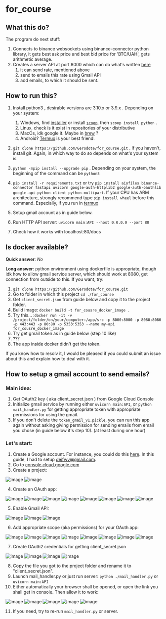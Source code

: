 # for_course
## What this do?
The program do next stuff:
1. Connects to binance websockets using binance-connector python library, it gets best ask price and best bid price for 'BTC/UAH', gets arithmetic average.
2. Creates a server API at port 8000 which can do what's written [here](https://github.com/AndriiPopovych/gses/blob/main/gses2swagger.yaml)
      1. it can send rate, mentioned above
      2. send to emails this rate using Gmail API
      3. add emails, to which it should be sent.
      

## How to run this?
1.  Install python3 , desirable versions are 3.10.x or 3.9.x . Depending on your system:
      
      1.  Windows, find [installer](https://www.python.org/downloads/windows/) or install [`scoop`](https://scoop.sh/), then `scoop install python` .
      2.  Linux, check is it exist in repositories of your distributive
      3.  MacOs, idk google it. Maybe in [brew](https://formulae.brew.sh/formula/python@3.9) ?
      4.  Android? [Termux](https://github.com/termux/termux-app/releases) is your best friend.
2.  `git clone https://github.com/Gerodote/for_course.git` . If you haven't, install git. Again, in which way to do so depends on what's your system is 
3.  `python -mpip install --upgrade pip` . Depending on your system, the beginning of the command can be `python3`
3.  `pip install -r requirements.txt` or try `pip install aiofiles binance-connector fastapi uvicorn google-auth-httplib2 google-auth-oauthlib google-api-python-client python-multipart`. If your CPU has ARM architecture, strongly recommend type `pip install wheel` before this command. Especially, if you run in [termux](https://github.com/termux/termux-app/releases)
4.  Setup gmail account as in guide below.
5.  Run HTTP API server: `uvicorn main:API --host 0.0.0.0 --port 80` 
6.  Check how it works with localhost:80/docs

## Is docker available?

**Quick answer**: *No*

**Long answer**: python environment using dockerfile is appropriate, though idk how to allow gmail service server, which should work at 8080, get connection from outside to this.
If you want, try:
1.  `git clone https://github.com/Gerodote/for_course.git`
2.  Go to folder in which this project `cd ./for_course`
3.  Get `client_secret.json` from guide below and copy it to the project folder.
4.  Build image: `docker build -t for_cousre_docker_image .`
5. Try this... :`docker run -it -v /project/folder/on/your/computer:/app/src -p 8000:8000 -p 8080:8080 -p 443:443 -p 80:80 -p 5353:5353 --name my-api for_cousre_docker_image`
6. Try get gmail token as in guide below (step 10 like)
7. ???
8. The app inside docker didn't get the token.

If you know how to resolv it, I would be pleased if you could submit an issue about this and explain how to deal with it.

## How to setup a gmail account to send emails?
### Main idea:
  1. Get OAuth2 key ( aka client_secret.json ) from Google Cloud Console
  2. Initialize gmail service by running either `uvicorn main:API`, or `python mail_handler.py` for getting appropriate token with appropriate permissions for using the gmail. 
  3. If you don't delete the `token_gmail_v1.pickle`, you can run this app again without asking giving permission for sending emails from email you chose (in guide below it's step 10). (at least during one hour)
 
### Let's start:
1. Create a Google account. For instance, you could do this [here](https://accounts.google.com/signup/v2/webcreateaccount). In this guide, I had to setup dejfwy@gmail.com.
2. Go to [console.cloud.google.com](https://console.cloud.google.com/)
3. Create a project:

![image](https://user-images.githubusercontent.com/58738099/181842338-c9328c53-d950-46d9-b5bc-dbabb8a01300.png)
![image](https://user-images.githubusercontent.com/58738099/181842652-04f0a47c-bfeb-4f2c-a2be-44b9f04671dc.png)

4. Create an OAuth app:

![image](https://user-images.githubusercontent.com/58738099/181843113-2f532ad3-6e96-4501-a628-8b2206856860.png)
![image](https://user-images.githubusercontent.com/58738099/181843160-2524ec35-a8fb-4789-85e8-81a3575400c6.png)
![image](https://user-images.githubusercontent.com/58738099/181843324-48c45d06-4747-46da-9ec2-fad4212c0815.png)
![image](https://user-images.githubusercontent.com/58738099/181843463-84b835dd-42fc-4e0c-802b-6ce5bd50617f.png)
![image](https://user-images.githubusercontent.com/58738099/181843691-b7895133-a2d2-4ec7-af2f-c129aeb9bf77.png)
![image](https://user-images.githubusercontent.com/58738099/181843873-868dc1a9-54eb-470a-b471-c1acfa9cc778.png)
![image](https://user-images.githubusercontent.com/58738099/181843927-fa6a4c9d-94fc-493d-9a65-a016c39a3146.png)
![image](https://user-images.githubusercontent.com/58738099/181843990-752c529d-ed21-4deb-a55e-dba85d8bc646.png)

5. Enable Gmail API:

![image](https://user-images.githubusercontent.com/58738099/181844070-992d1cdf-d517-4e1b-a067-bc7fbb6e1966.png)
![image](https://user-images.githubusercontent.com/58738099/181844178-a2f5a9ee-b4cf-4da3-8938-fc4c85bb2841.png)
![image](https://user-images.githubusercontent.com/58738099/181844222-df4c7a1f-3616-4dfa-bc0f-14384f4ec8c3.png)

6. Add appropriate scope (aka permissions) for your OAuth app:

![image](https://user-images.githubusercontent.com/58738099/181844402-0c9272c1-8110-49ca-87bd-181ac5831c17.png)
![image](https://user-images.githubusercontent.com/58738099/181844461-76a3b2bd-c142-4fab-b849-5e22855f7584.png)
![image](https://user-images.githubusercontent.com/58738099/181844501-7f50406b-0b18-4623-a5fc-ff72c4fad973.png)
![image](https://user-images.githubusercontent.com/58738099/181844723-bbf62ebe-e782-471d-af82-5b61d64d3548.png)
![image](https://user-images.githubusercontent.com/58738099/181844902-e5cfe7a1-5dda-4dc8-a6ca-22db7c3df040.png)
![image](https://user-images.githubusercontent.com/58738099/181844926-1c9782d0-54f0-4642-9aed-e43ec421b4dd.png)
![image](https://user-images.githubusercontent.com/58738099/181844979-27bd2a77-08c2-4cbf-b050-9ffddcd7646c.png)
![image](https://user-images.githubusercontent.com/58738099/181845025-ec25439a-ce6d-4912-bb2f-fa7d8c5145b2.png)

7. Create OAuth2 credentials for getting client_secret.json

![image](https://user-images.githubusercontent.com/58738099/181845230-9efb5050-c741-4a7f-aa3c-a3582483738f.png)
![image](https://user-images.githubusercontent.com/58738099/181845258-5b19e09b-513b-4a36-889b-0b8715202470.png)
![image](https://user-images.githubusercontent.com/58738099/181845460-c12fc348-7e05-40b2-8cef-349cbbfc7be8.png)
![image](https://user-images.githubusercontent.com/58738099/181845490-7da61ed7-9dd2-4808-ad2b-443a58489793.png)

8. Copy the file you got to the project folder and rename it to "client_secret.json".
9. Launch mail_handler.py or just run server: `python ./mail_handler.py` or `uvicorn main:API`
10. Either automatically your browser shall be opened, or open the link you shall get in console. Then allow it to work:

![image](https://user-images.githubusercontent.com/58738099/181846595-e376d429-6494-47f1-b039-1771a6d6ff7b.png)
![image](https://user-images.githubusercontent.com/58738099/181846631-1ba9851f-5f36-419f-921a-95164db00e42.png)
![image](https://user-images.githubusercontent.com/58738099/181846696-94044428-1153-412b-8843-5b325539b41c.png)
![image](https://user-images.githubusercontent.com/58738099/181846738-d664b6e9-d340-4e86-8a18-ed1f793a0aa1.png)
![image](https://user-images.githubusercontent.com/58738099/181846850-5e49c811-62e0-4796-9271-d351f2a68ccf.png)

11. If you need, try to re-run `mail_handler.py` or server.

